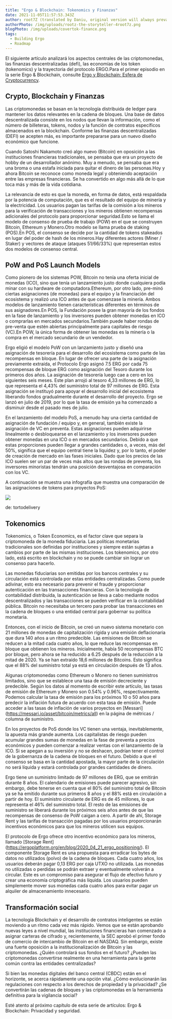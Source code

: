 ```yaml
---
title: "Ergo & Blockchain: Tokenomics y Finanzas"
date: 2021-11-05T11:57:53.343Z
author: root7Z (translated by Daniu, original version will always prevail)
authorPhoto: /img/uploads/rootz-the-storyteller-4root7z.png
blogPhoto: /img/uploads/covertok-finance.png
tags:
  - Building Ergo
  - Roadmap
---
```

<!--StartFragment-->

El siguiente artículo analizará los aspectos centrales de las criptomonedas, las finanzas descentralizadas (defi), las economías de los token (tokenomics) y la trayectoria del protocolo ERGO.Para el primer episodio en la serie Ergo & Blockchain, consulte [Ergo y Blockchain: Esfera de Cryptocurrency](https://ergoplatform.org/en/blog/2021-10-26-ergo-blockchain-cryptocurrency-sphere/).

## Crypto, Blockchain y Finanzas

Las criptomonedas se basan en la tecnología distribuida de ledger para mantener los datos relevantes en la cadena de bloques. Una base de datos descentralizada consiste en los nodos que llevan la información, como el número de billeteras, tokens, nodos y la función de contratos específicos almacenados en la blockchain. Conforme las finanzas descentralizadas (DEFI) se acepten más, es importante prepararse para un nuevo diseño económico que funcione.

Cuando Satoshi Nakamoto creó algo nuevo (Bitcoin) en oposición a las instituciones financieras tradicionales, se pensaba que era un proyecto de hobby de un desarrollador anónimo. Muy a menudo, se pensaba que era una broma o una estafa iniciada para quitar el dinero de las personas.Hoy y ahora Bitcoin se reconoce como moneda legal y obteniendo aceptación entre las empresas financieras. Se ha convertido en algo más allá de lo que toca más y más de la vida cotidiana.

La relevancia de esto es que la moneda, en forma de datos, está respaldada por la potencia de computación, que es el resultado del equipo de minería y la electricidad. Los usuarios pagan las tarifas de la comisión a los mineros para la verificación de transacciones y los mineros obtienen recompensas adicionales del protocolo para proporcionar seguridad.Esto se llama el modelo de consenso de prueba de trabajo (POW) en el que se construyen Bitcoin, Ethereum y Monero.Otro modelo se llama prueba de staking (POS).En POS, el consenso se decide por la cantidad de tokens stakeados en lugar del poder de hash de los mineros.Hay diferentes actores (Miner / Staker) y vectores de ataque (ataques 51/66/33%) que representan estos dos modelos de consenso central.
## PoW and PoS Launch Models 

Como pionero de los sistemas POW, Bitcoin no tenía una oferta inicial de monedas (ICO), sino que tenía un lanzamiento justo donde cualquiera podía minar con su hardware de computadora.Ethereum, por otro lado, pre-minó ciertas asignaciones (de monedas) para el equipo y la financiación del ecosistema y realizó una ICO antes de que comenzase la minería. Ambos modelos de lanzamiento tienen características diferentes en términos de sus asignadores.En POS, la Fundación posee la gran mayoría de los fondos en la fase de lanzamiento y los inversores pueden obtener monedas en ICO o comprarlas en mercados secundarios.También puede haber rondas de pre-venta que estén abiertas principalmente para capitales de riesgo (VC).En POW, la única forma de obtener las monedas es la minería o la compra en el mercado secundario de un vendedor.

Ergo eligió el modelo PoW con un lanzamiento justo y diseñó una asignación de tesorería para el desarrollo del ecosistema como parte de las recompensas en bloque. En lugar de ofrecer una parte de la asignación previamente extraída, el Protocolo Ergo asignó 7.5 ERG por cada 75 recompensas de bloque ERG como asignación del Tesoro durante los primeros dos años. La asignación de tesorería luego cae a cero en los siguientes seis meses. Este plan arrojó al tesoro 4,33 millones de ERG, lo que representa el 4,43% del suministro total de 97 millones de ERG. Esta asignación se instituyó para apoyar el desarrollo inicial del ecosistema liberando fondos gradualmente durante el desarrollo del proyecto. Ergo se lanzó en julio de 2019, por lo que la tasa de emisión ya ha comenzado a disminuir desde el pasado mes de julio.

En el lanzamiento del modelo PoS, a menudo hay una cierta cantidad de asignación de fundación / equipo y, en general, también existe la asignación de VC en preventa. Estas asignaciones pueden adquirirse linealmente o desbloquearse en el lanzamiento y los inversores pueden obtener monedas en una ICO o en mercados secundarios. Debido a que estas proporciones pueden llegar a grandes cantidades o, a veces, más del 50%, significa que el equipo central tiene la liquidez y, por lo tanto, el poder de creación de mercado en las fases iniciales. Dado que los precios de las ICO suelen ser un par de veces más altos que las rondas de preventa, los inversores minoristas tendrán una posición desventajosa en comparación con los VC.

A continuación se muestra una infografía que muestra una comparación de las asignaciones de tokens para proyectos PoS:

![](https://lh4.googleusercontent.com/WD0VaTu3CgW0kuJdJE6BWqR3RtPPOkxAWLlLZWG6jEgeLlOHq9NwLeHuoKeufJJSTTceg8iasKpxpgLm9pltgLOUa8vgQlNaMtxNIJYemsusdtBaq2qK4t9K5B4oszMv0uNAT0np)

de: tortodelivery

## Tokenomics
Tokenomics, o Token Economics, es el factor clave que separa la criptomoneda de la moneda fiduciaria. Las políticas monetarias tradicionales son definidas por instituciones y siempre están sujetas a cambios por parte de las mismas instituciones. Los tokenomics, por otro lado, está escrito en blockchain y no se puede cambiar sin lograr un consenso para hacerlo.

Las monedas fiduciarias son emitidas por los bancos centrales y su circulación está controlada por estas entidades centralizadas. Como puede adivinar, esto era necesario para prevenir el fraude y proporcionar autenticación en las transacciones financieras. Con la tecnología de contabilidad distribuida, la autenticación se lleva a cabo mediante nodos descentralizados y las transacciones se pueden verificar en la contabilidad pública. Bitcoin no necesitaba un tercero para probar las transacciones en la cadena de bloques o una entidad central para gobernar su política monetaria.

Entonces, con el inicio de Bitcoin, se creó un nuevo sistema monetario con 21 millones de monedas de capitalización rígida y una emisión deflacionaria que dura 140 años a un ritmo predecible. Las emisiones de Bitcoin se reducen a la mitad cada cuatro años, lo que reduce las recompensas en bloque que obtienen los mineros. Inicialmente, había 50 recompensas BTC por bloque, pero ahora se ha reducido a 6.25 después de la reducción a la mitad de 2020. Ya se han extraído 18,6 millones de Bitcoins. Esto significa que el 88% del suministro total ya está en circulación después de 13 años.

Algunas criptomonedas como Ethereum o Monero no tienen suministros limitados, sino que se establece una tasa de emisión decreciente y predecible. Según los datos al momento de escribir este artículo, las tasas de emisión de Ethereum y Monero son 0.54% y 0.96%, respectivamente. Podemos calcular la tasa de emisión para los próximos 10 o 50 años para predecir la inflación futura de acuerdo con esta tasa de emisión. Puede acceder a las tasas de inflación de varios proyectos en [Messari] (https://messari.io/asset/bitcoin/metrics/all) en la página de métricas / columna de suministro.

En los proyectos de PoS donde los VC tienen una ventaja, inevitablemente, la apuesta más grande aumenta. Los capitalistas de riesgo pueden acumular grandes sumas de monedas en la fase de preventa a precios económicos y pueden comenzar a realizar ventas con el lanzamiento de la ICO. Si se apegan a su inversión y no se deshacen, podrían tener el control de la gobernanza de la cadena de bloques en el futuro. Debido a que el consenso se basa en la cantidad apostada, la mayor parte de la circulación no será líquida y estará controlada por grandes cantidades de dinero.

Ergo tiene un suministro limitado de 97 millones de ERG, que se emitirán durante 8 años. El calendario de emisiones puede parecer agresivo, sin embargo, debe tenerse en cuenta que el 80% del suministro total de Bitcoin ya se ha emitido durante sus primeros 8 años y el 88% está en circulación a partir de hoy. El suministro circulante de ERG es de 45 millones, lo que representa el 46% del suministro total. El resto de las emisiones de suministro se liberará durante los próximos seis años antes de que las recompensas de consenso de PoW caigan a cero. A partir de ahí, Storage Rent y las tarifas de transacción pagadas por los usuarios proporcionarán incentivos económicos para que los mineros utilicen sus equipos. 

El protocolo de Ergo ofrece otro incentivo económico para los mineros, llamado [Storage Rent] (https://ergoplatform.org/en/blog/2020_04_21_ergo_positioning/). El componente Storage Rent es una propuesta para erradicar los bytes de datos no utilizados (polvo) de la cadena de bloques. Cada cuatro años, los usuarios deberán pagar 0,13 ERG por caja UTXO no utilizada. Las monedas no utilizadas o perdidas se podrán extraer y eventualmente volverán a circular. Este es un compromiso para asegurar el flujo de efectivo futuro y crear una economía criptográfica más líquida. Los usuarios pueden simplemente mover sus monedas cada cuatro años para evitar pagar un alquiler de almacenamiento innecesario.

## Transformación social
La tecnología Blockchain y el desarrollo de contratos inteligentes se están moviendo a un ritmo cada vez más rápido. Vemos que se están aprobando nuevas leyes a nivel mundial, las instituciones financieras han comenzado a asignar carteras de cifrado y, recientemente, la SEC aprobó el primer fondo de comercio de intercambio de Bitcoin en el NASDAQ. Sin embargo, existe una fuerte oposición a la institucionalización de Bitcoin y las criptomonedas. ¿Quién controlará sus fondos en el futuro? ¿Pueden las criptomonedas convertirse realmente en una herramienta para la gente común contra las entidades centralizadas?

Si bien las monedas digitales del banco central (CBDC) están en el horizonte, se acerca rápidamente una opción vital. ¿Cómo evolucionarán las regulaciones con respecto a los derechos de propiedad y la privacidad? ¿Se convertirán las cadenas de bloques y las criptomonedas en la herramienta definitiva para la vigilancia social?

Esté atento al próximo capítulo de esta serie de artículos: Ergo & Blockchain: Privacidad y seguridad.

<!--EndFragment-->